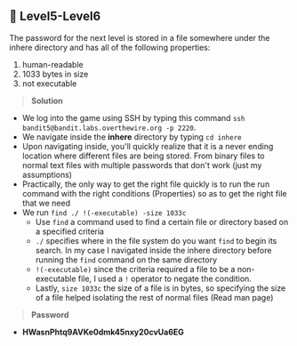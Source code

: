 ## :triangular_flag_on_post: Level5-Level6
The password for the next level is stored in a file somewhere under the inhere directory and has all of the following properties:
1. human-readable
2. 1033 bytes in size
3. not executable   

> **Solution**
- We log into the game using SSH by typing this command `ssh bandit5@bandit.labs.overthewire.org -p 2220`.
- We navigate inside the **inhere** directory by typing `cd inhere`
- Upon navigating inside, you'll quickly realize that it is a never ending location where different files are being stored. From binary files to normal text files with multiple passwords that don't work (just my assumptions)
- Practically, the only way to get the right file quickly is to run the run command with the right conditions (Properties) so as to get the right file that we need
- We run `find ./ !(-executable) -size 1033c`
  - Use `find` a command used to find a certain file or directory based on a specified criteria
  - `./` specifies where in the file system do you want `find` to begin its search. In my case I navigated inside the inhere directory before running the `find` command on the same directory
  - `!(-executable)` since the criteria required a file to be a non-executable file, I used a `!` operator to negate the condition.
  - Lastly, `size 1033c` the size of a file is in bytes, so specifying the size of a file helped isolating the rest of normal files (Read man page)


> **Password**
- **HWasnPhtq9AVKe0dmk45nxy20cvUa6EG**
